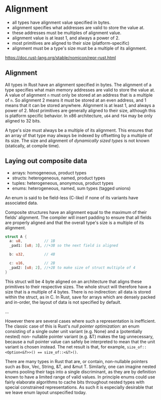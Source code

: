 # Alignment

- all types have alignment value specified in bytes.
- alignment specifies what addresses are valid to store the value at.
- these addresses must be multiples of alignment value.
- alignment value is at least 1, and always a power of 2.
- most primitives are aligned to their size (platform-specific)
- alignment must be a 
type's size must be a multiple of its alignment.



https://doc.rust-lang.org/stable/nomicon/repr-rust.html


## Alignment
All types in Rust have an alignment specified in bytes. The alignment of a type specifies what main memory addresses are valid to store the value at. A value of alignment `n` must only be stored at an address that is a multiple of `n`. So alignment 2 means it must be stored at an even address, and 1 means that it can be stored anywhere. Alignment is at least 1, and always a power of 2. Most primitives are generally aligned to their size, although this is platform specific behavior. In x86 architecture, `u64` and `f64` may be only aligned to 32 bits.

A type's size must always be a multiple of its alignment. This ensures that an array of that type may always be indexed by offsetting by a multiple of its size. The size and alignment of _dynamically sized types_ is not known (statically, at compile time).


## Laying out composite data
- arrays: homogeneous, product types
- structs: heterogeneous, named, product types
- tuples: heterogeneous, anonymous, product types
- enums: heterogeneous, named, sum types (tagged unions)

An enum is said to be field-less (C-like) if none of its variants have associated data.

Composite structures have an alignment equal to the maximum of their fields' alignment. The compiler will insert padding to ensure that all fields are properly aligned and that the overall type's size is a multiple of its alignment.

```rust
struct A {
  a: u8,          // 1B
  _pad1: [u8; 3], //+3B so the next field is aligned

  b: u32,         // 4B

  c: u16,         // 2B
  _pad2: [u8; 2], //+2B to make size of struct multiple of 4
}
```

This struct will be 4 byte aligned on an architecture that aligns these primitives to their respective sizes. The whole struct will therefore have a size that is a multiple of 4 bytes. There is no indirection: all data is stored within the struct, as in C. In Rust, save for arrays which are densely packed and in-order, the layout of data is not specified by default.






...

However there are several cases where such a representation is inefficient. The classic case of this is Rust's *null pointer optimization*: an enum consisting of a single outer unit variant (e.g. None) and a (potentially nested) non- nullable pointer variant (e.g. &T) makes the tag unnecessary, because a null pointer value can safely be interpreted to mean that the unit variant is chosen instead. The net result is that, for example, `size_of::<Option<&T>>() == size_of::<&T>()`.

There are many types in Rust that are, or contain, non-nullable pointers such as Box<T>, Vec<T>, String, &T, and &mut T. Similarly, one can imagine nested enums pooling their tags into a single discriminant, as they are by definition known to have a limited range of valid values. In principle enums could use fairly elaborate algorithms to cache bits throughout nested types with special constrained representations. As such it is especially desirable that we leave enum layout unspecified today.

